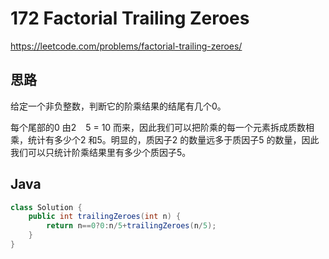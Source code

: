 # 172 Factorial Trailing Zeroes

https://leetcode.com/problems/factorial-trailing-zeroes/



## 思路

给定一个非负整数，判断它的阶乘结果的结尾有几个0。

每个尾部的0 由2   5 = 10 而来，因此我们可以把阶乘的每一个元素拆成质数相乘，统计有多少个2 和5。明显的，质因子2 的数量远多于质因子5 的数量，因此我们可以只统计阶乘结果里有多少个质因子5。

## Java

```java
class Solution {
    public int trailingZeroes(int n) {
        return n==0?0:n/5+trailingZeroes(n/5);
    }
}
```

